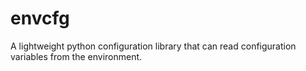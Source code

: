 envcfg
======

A lightweight python configuration library that can read configuration
variables from the environment.


